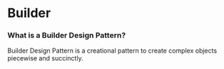 # Builder

### What is a Builder Design Pattern?

Builder Design Pattern is a creational pattern to create complex objects piecewise and succinctly.
